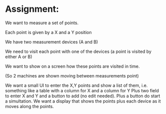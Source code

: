 # Assignment:

We want to measure a set of points.

Each point is given by a X and a Y position

We have two measurement devices (A and B)

We need to visit each point with one of the devices (a point is visited by either A or B)

We want to show on a screen how these points are visited in time.

(So 2 machines are shown moving between measurements point)

We want a small UI to enter the X,Y points and show a list of them, i.e. something like a table with a column for X and a column for Y
Plus two field to enter X and Y and a button to add (no edit needed). Plus a button do start a simultation.
We want a display that shows the points plus each device as it moves along the points.
